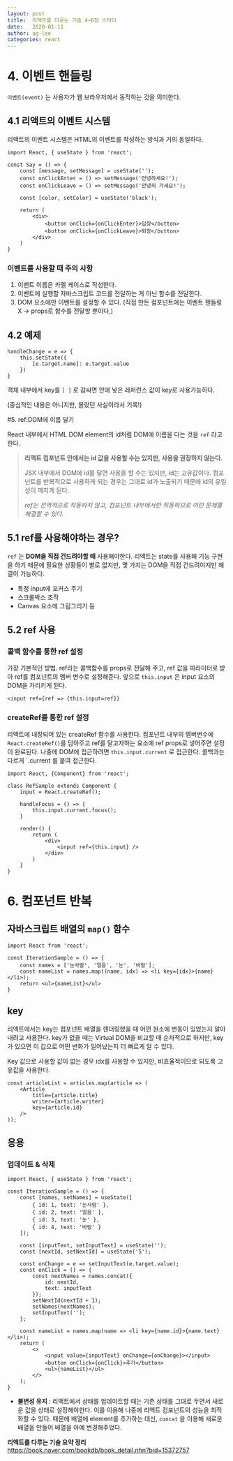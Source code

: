 ```yaml
---
layout: post
title:  리액트를 다루는 기술 4~6장 스터디
date:   2020-01-11
author: ag-lee
categories: react
---
```


# 4. 이벤트 핸들링

`이벤트(event)` 는 사용자가 웹 브라우저에서 동작하는 것을 의미한다.



## 4.1 리액트의 이벤트 시스템

리액트의 이벤트 시스템은 HTML의 이벤트를 작성하는 방식과 거의 동일하다.

```react
import React, { useState } from 'react';

const Say = () => {
    const [message, setMessage] = useState('');
    const onClickEnter = () => setMessage('안녕하세요!');
    const onClickLeave = () => setMessage('안녕히 가세요!');

    const [color, setColor] = useState('black');

    return (
        <div>
            <button onClick={onClickEnter}>입장</button>
			<button onClick={onClickLeave}>퇴장</button>
        </div>
    )
}		
```



### 이벤트를 사용할 때 주의 사항

1. 이벤트 이름은 카멜 케이스로 작성한다.
2. 이벤트에 실행할 자바스크립트 코드를 전달하는 게 아닌 함수를 전달한다.
3. DOM 요소에만 이벤트를 설정할 수 있다. (직접 만든 컴포넌트에는 이벤트 핸들링 X -> props로 함수를 전달할 뿐이다,)



## 4.2 예제

``` react
handleChange = e => {
    this.setState({
        [e.target.name]: e.target.value
    })
}
```

객체 내부에서 key를 `[ ]` 로 감싸면 안에 넣은 레퍼런스 값이 key로 사용가능하다.

(중심적인 내용은 아니지만, 몰랐던 사실이라서 기록!)



#5. ref:DOM에 이름 달기

React 내부에서 HTML DOM element의 id처럼 DOM에 이름을 다는 것을 `ref` 라고 한다.

> __리액트 컴포넌트 안에서는 id 값을 사용할 수는 있지만, 사용을 권장하지 않는다.__
>
> JSX 내부에서 DOM에 id를 달면 사용을 할 수는 있지만, id는 고유값이다. 컴포넌트를 반복적으로 사용하게 되는 경우는 그대로 id가 노출되기 때문에 id의 유일성이 깨지게 된다.
>
> _ref는 전역적으로 작동하지 않고, 컴포넌트 내부에서만 작동하므로 이런 문제를 해결할 수 있다._



## 5.1 ref를 사용해야하는 경우?

`ref` 는 __DOM을 직접 건드려야할 때__ 사용해야한다. 리액트는 state를 사용해 기능 구현을 하기 때문에 필요한 상황들이 별로 없지만, 몇 가지는 DOM을 직접 건드려야지만 해결이 가능하다.

* 특정 input에 포커스 주기
* 스크롤박스 조작
* Canvas 요소에 그림그리기 등



## 5.2 ref 사용

### 콜백 함수를 통한 ref 설정

가장 기본적인 방법. ref라는 콜백함수를 props로 전달해 주고, ref 값을 파라미터로 받아 ref를 컴포넌트의 멤버 변수로 설정해준다. 앞으로 `this.input` 은 input 요소의 DOM을 가리키게 된다.

```react
<input ref={ref => {this.input=ref}}
```

### createRef를 통한 ref 설정

리액트에 내장되어 있는 createRef 함수를 사용한다. 컴포넌트 내부의 멤버변수에 `React.createRef()`를 담아주고 ref를 달고자하는 요소에 ref props로 넣어주면 설정이 완료된다. 나중에 DOM에 접근하려면 `this.input.current` 로 접근한다. 콜백과는 다르게 `.current 를 붙여 접근한다.

```react
import React, {Component} from 'react';

class RefSample extends Component {
	input = React.createRef();

	handleFocus = () => {
        this.input.current.focus();
	}
    
    render() {
        return (
        	<div>
            	<input ref={this.input} />
            </div>
        )
    }
}
```



# 6. 컴포넌트 반복

## 자바스크립트 배열의 `map()` 함수

```react
import React from 'react';

const IterationSample = () => {
    const names = ['눈사람', '얼음', '눈', '바람'];
    const nameList = names.map((name, idx) => <li key={idx}>{name}</li>);
    return <ul>{nameList}</ul>
}
```



## key

리액트에서는 key는 컴포넌트 배열을 렌더링했을 때 어떤 원소에 변동이 있었는지 알아내려고 사용한다. key가 없을 때는 Virtual DOM을 비교할 때 순차적으로 하지만, key가 있으면 이 값으로 어떤 변화가 일어났는지 더 빠르게 알 수 있다. 

Key 값으로 사용할 값이 없는 경우 idx를 사용할 수 있지만, 비효율적이므로 되도록 고유값을 사용한다.

```react
const articleList = articles.map(article => (
	<Article
        title={article.title}
        writer={article.writer}
        key={article.id}
    />
));
```



## 응용

### 업데이트 & 삭제

```react
import React, { useState } from 'react';

const IterationSample = () => {
    const [names, setNames] = useState([
        { id: 1, text: '눈사람' },
        { id: 2, text: '얼음' },
        { id: 3, text: '눈' },
        { id: 4, text: '바람' }
    ]);
    
    const [inputText, setInputText] = useState('');
    const [nextId, setNextId] = useState('5');
    
    const onChange = e => setInputText(e.target.value);
    const onClick = () => {
        const nextNames = names.concat({
            id: nextId,
            text: inputText
        });
        setNextId(nextId + 1);
        setNames(nextNames);
        setInputText('');
    };
    
    const nameList = names.map(name => <li key={name.id}>{name.text}</li>);
    return (
     	<>
            <input value={inputText} onChange={onChange}></input>
            <button onClick={onClick}>추가</button>
            <ul>{nameList}</ul>                   
        </>
    );
}
```



* __불변성 유지__ : 리액트에서 상태를 업데이트할 때는 기존 상태를 그대로 두면서 새로운 값을 상태로 설정해야한다. 이를 이용해 나중에 리액트 컴포넌트의 성능을 최적화할 수 있다. 때문에 배열에 element를 추가하는 대신,  `concat` 을 이용해 새로운 배열을 만들어 배열을 아예 변경해주었다.




>  
**리액트를 다루는 기술 요약 정리**
 https://book.naver.com/bookdb/book_detail.nhn?bid=15372757

